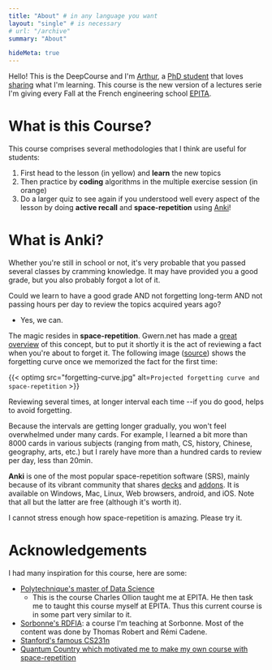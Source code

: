 ```yaml
---
title: "About" # in any language you want
layout: "single" # is necessary
# url: "/archive"
summary: "About"

hideMeta: true
---
```


Hello! This is the DeepCourse and I'm [Arthur](https://arthurdouillard.com), a [PhD student](https://scholar.google.com/citations?user=snwgZBIAAAAJ&hl=en) that loves [sharing](https://twitter.com/Ar_Douillard) what I'm learning.
This course is the new version of a lectures serie I'm giving every Fall
at the French engineering school [EPITA](https://www.epita.fr/en/).

# What is this Course?

This course comprises several methodologies that I think are useful for students:

1. First head to the lesson (in yellow) and **learn** the new topics
2. Then practice by **coding** algorithms in the multiple exercise session (in orange)
3. Do a larger quiz to see again if you understood well every aspect of the lesson by doing **active recall** and **space-repetition** using [Anki](https://ankiweb.net/)!

# What is Anki?

Whether you're still in school or not, it's very probable that you passed several classes
by cramming knowledge. It may have provided you a good grade, but you also probably
forgot a lot of it.

Could we learn to have a good grade AND not forgetting long-term AND not passing hours
per day to review the topics acquired years ago?
- Yes, we can.

The magic resides in **space-repetition**. Gwern.net has made a [great overview](https://www.gwern.net/Spaced-repetition#) of this concept, but to put it shortly it is the act of reviewing a fact when you're
about to forget it. The following image ([source](https://www.wired.com/2008/04/ff-wozniak/)) shows the
forgetting curve once we memorized the fact for the first time:

{{< optimg src="forgetting-curve.jpg" alt=`Projected forgetting curve and space-repetition` >}}

Reviewing several times, at longer interval each time --if you do good, helps to avoid forgetting.

Because the intervals are getting longer gradually, you won't feel overwhelmed under many cards.
For example, I learned a bit more than 8000 cards in various subjects (ranging from math, CS, history, Chinese, geography, arts, etc.) but I rarely have more than a hundred
cards to review per day, less than 20min.

**Anki** is one of the most popular space-repetition software (SRS), mainly because of its
vibrant community that shares [decks](https://ankiweb.net/shared/decks/) and [addons](https://ankiweb.net/shared/addons/). It is available on Windows, Mac, Linux, Web browsers, android, and iOS. Note that all but the latter are free (although it's worth it).

I cannot stress enough how space-repetition is amazing. Please try it.


# Acknowledgements

I had many inspiration for this course, here are some:

- [Polytechnique's master of Data Science](https://m2dsupsdlclass.github.io/lectures-labs/)
    - This is the course Charles Ollion taught me at EPITA. He then task me to taught this course myself at EPITA. Thus this current course is in some part very similar to it.
- [Sorbonne's RDFIA](https://rdfia.github.io/index.html): a course I'm teaching at Sorbonne. Most of the content was done by Thomas Robert and Rémi Cadene.
- [Stanford's famous CS231n](http://cs231n.stanford.edu/)
- [Quantum Country which motivated me to make my own course with space-repetition](https://quantum.country/)
